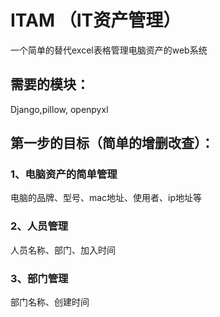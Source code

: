 # ITAM （IT资产管理）

一个简单的替代excel表格管理电脑资产的web系统

## 需要的模块：

Django,pillow, openpyxl

## 第一步的目标（简单的增删改查）：

### 1、电脑资产的简单管理

电脑的品牌、型号、mac地址、使用者、ip地址等

### 2、人员管理

人员名称、部门、加入时间

### 3、部门管理

部门名称、创建时间

